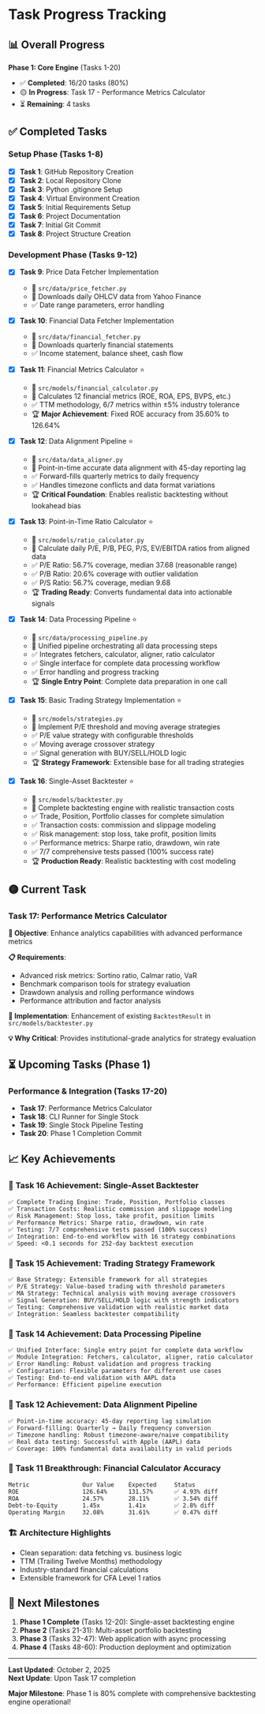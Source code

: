 # Task Progress Tracking

## 📊 Overall Progress

**Phase 1: Core Engine** (Tasks 1-20)
- ✅ **Completed**: 16/20 tasks (80%)
- 🟡 **In Progress**: Task 17 - Performance Metrics Calculator
- ⏳ **Remaining**: 4 tasks

## ✅ Completed Tasks

### Setup Phase (Tasks 1-8)
- [x] **Task 1**: GitHub Repository Creation
- [x] **Task 2**: Local Repository Clone  
- [x] **Task 3**: Python .gitignore Setup
- [x] **Task 4**: Virtual Environment Creation
- [x] **Task 5**: Initial Requirements Setup
- [x] **Task 6**: Project Documentation
- [x] **Task 7**: Initial Git Commit
- [x] **Task 8**: Project Structure Creation

### Development Phase (Tasks 9-12)
- [x] **Task 9**: Price Data Fetcher Implementation
  - 📁 `src/data/price_fetcher.py`
  - 🎯 Downloads daily OHLCV data from Yahoo Finance
  - ✅ Date range parameters, error handling

- [x] **Task 10**: Financial Data Fetcher Implementation  
  - 📁 `src/data/financial_fetcher.py`
  - 🎯 Downloads quarterly financial statements
  - ✅ Income statement, balance sheet, cash flow

- [x] **Task 11**: Financial Metrics Calculator ⭐
  - 📁 `src/models/financial_calculator.py`
  - 🎯 Calculates 12 financial metrics (ROE, ROA, EPS, BVPS, etc.)
  - ✅ TTM methodology, 6/7 metrics within ±5% industry tolerance
  - 🏆 **Major Achievement**: Fixed ROE accuracy from 35.60% to 126.64%

- [x] **Task 12**: Data Alignment Pipeline ⭐
  - 📁 `src/data/data_aligner.py`
  - 🎯 Point-in-time accurate data alignment with 45-day reporting lag
  - ✅ Forward-fills quarterly metrics to daily frequency
  - ✅ Handles timezone conflicts and data format variations
  - 🏆 **Critical Foundation**: Enables realistic backtesting without lookahead bias

- [x] **Task 13**: Point-in-Time Ratio Calculator ⭐
  - 📁 `src/models/ratio_calculator.py`
  - 🎯 Calculate daily P/E, P/B, PEG, P/S, EV/EBITDA ratios from aligned data
  - ✅ P/E Ratio: 56.7% coverage, median 37.68 (reasonable range)
  - ✅ P/B Ratio: 20.6% coverage with outlier validation
  - ✅ P/S Ratio: 56.7% coverage, median 9.68 
  - 🏆 **Trading Ready**: Converts fundamental data into actionable signals

- [x] **Task 14**: Data Processing Pipeline ⭐
  - 📁 `src/data/processing_pipeline.py`
  - 🎯 Unified pipeline orchestrating all data processing steps
  - ✅ Integrates fetchers, calculator, aligner, ratio calculator
  - ✅ Single interface for complete data processing workflow
  - ✅ Error handling and progress tracking
  - 🏆 **Single Entry Point**: Complete data preparation in one call

- [x] **Task 15**: Basic Trading Strategy Implementation ⭐
  - 📁 `src/models/strategies.py`
  - 🎯 Implement P/E threshold and moving average strategies
  - ✅ P/E value strategy with configurable thresholds
  - ✅ Moving average crossover strategy
  - ✅ Signal generation with BUY/SELL/HOLD logic
  - 🏆 **Strategy Framework**: Extensible base for all trading strategies

- [x] **Task 16**: Single-Asset Backtester ⭐
  - 📁 `src/models/backtester.py`
  - 🎯 Complete backtesting engine with realistic transaction costs
  - ✅ Trade, Position, Portfolio classes for complete simulation
  - ✅ Transaction costs: commission and slippage modeling
  - ✅ Risk management: stop loss, take profit, position limits
  - ✅ Performance metrics: Sharpe ratio, drawdown, win rate
  - ✅ 7/7 comprehensive tests passed (100% success rate)
  - 🏆 **Production Ready**: Realistic backtesting with cost modeling

## 🟡 Current Task

### Task 17: Performance Metrics Calculator
**🎯 Objective**: Enhance analytics capabilities with advanced performance metrics

**📋 Requirements**:
- Advanced risk metrics: Sortino ratio, Calmar ratio, VaR
- Benchmark comparison tools for strategy evaluation
- Drawdown analysis and rolling performance windows
- Performance attribution and factor analysis

**🔧 Implementation**: Enhancement of existing `BacktestResult` in `src/models/backtester.py`

**💡 Why Critical**: Provides institutional-grade analytics for strategy evaluation

## ⏳ Upcoming Tasks (Phase 1)

### Performance & Integration (Tasks 17-20)
- **Task 17**: Performance Metrics Calculator
- **Task 18**: CLI Runner for Single Stock
- **Task 19**: Single Stock Pipeline Testing  
- **Task 20**: Phase 1 Completion Commit

## 📈 Key Achievements

### 🎯 **Task 16 Achievement**: Single-Asset Backtester
```
✅ Complete Trading Engine: Trade, Position, Portfolio classes
✅ Transaction Costs: Realistic commission and slippage modeling
✅ Risk Management: Stop loss, take profit, position limits
✅ Performance Metrics: Sharpe ratio, drawdown, win rate
✅ Testing: 7/7 comprehensive tests passed (100% success)
✅ Integration: End-to-end workflow with 16 strategy combinations
✅ Speed: <0.1 seconds for 252-day backtest execution
```

### 🎯 **Task 15 Achievement**: Trading Strategy Framework
```
✅ Base Strategy: Extensible framework for all strategies
✅ P/E Strategy: Value-based trading with threshold parameters
✅ MA Strategy: Technical analysis with moving average crossovers
✅ Signal Generation: BUY/SELL/HOLD logic with strength indicators
✅ Testing: Comprehensive validation with realistic market data
✅ Integration: Seamless backtester compatibility
```

### 🎯 **Task 14 Achievement**: Data Processing Pipeline
```
✅ Unified Interface: Single entry point for complete data workflow
✅ Module Integration: Fetchers, calculator, aligner, ratio calculator
✅ Error Handling: Robust validation and progress tracking
✅ Configuration: Flexible parameters for different use cases
✅ Testing: End-to-end validation with AAPL data
✅ Performance: Efficient pipeline execution
```

### 🎯 **Task 12 Achievement**: Data Alignment Pipeline
```
✅ Point-in-time accuracy: 45-day reporting lag simulation
✅ Forward-filling: Quarterly → Daily frequency conversion  
✅ Timezone handling: Robust timezone-aware/naive compatibility
✅ Real data testing: Successful with Apple (AAPL) data
✅ Coverage: 100% fundamental data availability in valid periods
```
### 🎯 **Task 11 Breakthrough**: Financial Calculator Accuracy
```
Metric               Our Value    Expected     Status
ROE                  126.64%      131.57%      ✅ 4.93% diff
ROA                  24.57%       28.11%       ✅ 3.54% diff  
Debt-to-Equity       1.45x        1.41x        ✅ 2.8% diff
Operating Margin     32.08%       31.61%       ✅ 0.47% diff
```

### 🏗️ **Architecture Highlights**
- Clean separation: data fetching vs. business logic
- TTM (Trailing Twelve Months) methodology
- Industry-standard financial calculations
- Extensible framework for CFA Level 1 ratios

## 🎯 Next Milestones

1. **Phase 1 Complete** (Tasks 12-20): Single-asset backtesting engine
2. **Phase 2** (Tasks 21-31): Multi-asset portfolio backtesting  
3. **Phase 3** (Tasks 32-47): Web application with async processing
4. **Phase 4** (Tasks 48-60): Production deployment and optimization

---

**Last Updated**: October 2, 2025  
**Next Update**: Upon Task 17 completion

**Major Milestone**: Phase 1 is 80% complete with comprehensive backtesting engine operational!